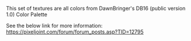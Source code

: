 This set of textures are all colors from DawnBringer's DB16 (public version 1.0) Color Palette

See the below link for more information:
https://pixeljoint.com/forum/forum_posts.asp?TID=12795
